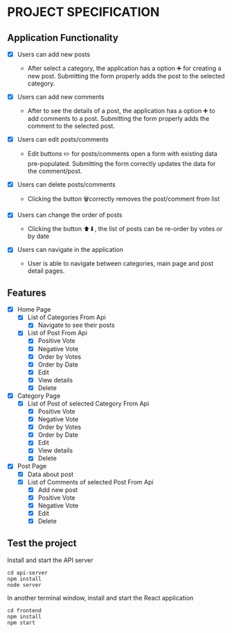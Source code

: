 # PROJECT SPECIFICATION


## Application Functionality

- [x] Users can add new posts
    - After select a category, the application has a option ➕ for creating a new post. Submitting the form properly adds the post to the selected category.

- [x] Users can add new comments
    - After to see the details of a post, the application has a option ➕ to add comments to a post. Submitting the form properly adds the comment to the selected post.

- [x] Users can edit posts/comments
    - Edit buttons ✏️ for posts/comments open a form with existing data pre-populated. Submitting the form correctly updates the data for the comment/post.

- [x] Users can delete posts/comments
    - Clicking the button 🗑correctly removes the post/comment from list

- [x] Users can change the order of posts
    - Clicking the button &#11014;&#11015;, the list of posts can be re-order by votes or by date 

- [x] Users can navigate in the application
    - User is able to navigate between categories, main page and post detail pages.


## Features

- [x] Home Page
    - [x] List of Categories From Api
        - [x] Navigate to see their posts
    - [x] List of Post From Api
        - [x] Positive Vote
        - [x] Negative Vote
        - [x] Order by Votes
        - [x] Order by Date
        - [x] Edit
        - [x] View details
        - [x] Delete

- [x] Category Page
    - [x] List of Post of selected Category From Api
        - [x] Positive Vote
        - [x] Negative Vote
        - [x] Order by Votes
        - [x] Order by Date
        - [x] Edit
        - [x] View details
        - [x] Delete

- [x] Post Page
    - [x] Data about post
    - [x] List of Comments of selected Post From Api
        - [x] Add new post
        - [x] Positive Vote
        - [x] Negative Vote
        - [x] Edit
        - [x] Delete

## Test the project

Install and start the API server
```
cd api-server
npm install
node server
```

In another terminal window, install and start the React application
```
cd frontend
npm install
npm start
```